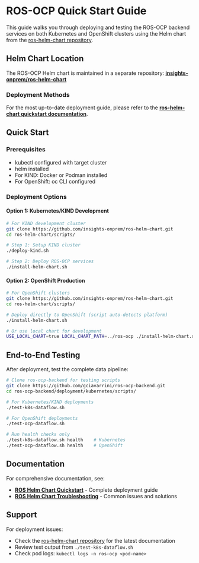 # ROS-OCP Quick Start Guide

This guide walks you through deploying and testing the ROS-OCP backend services on both Kubernetes and OpenShift clusters using the Helm chart from the [ros-helm-chart repository](https://github.com/insights-onprem/ros-helm-chart).

## Helm Chart Location

The ROS-OCP Helm chart is maintained in a separate repository: **[insights-onprem/ros-helm-chart](https://github.com/insights-onprem/ros-helm-chart)**

### Deployment Methods
For the most up-to-date deployment guide, please refer to the **[ros-helm-chart quickstart documentation](https://github.com/insights-onprem/ros-helm-chart/blob/main/docs/quickstart.md)**.

## Quick Start

### Prerequisites
- kubectl configured with target cluster
- helm installed  
- For KIND: Docker or Podman installed
- For OpenShift: oc CLI configured

### Deployment Options

#### Option 1: Kubernetes/KIND Development
```bash
# For KIND development cluster
git clone https://github.com/insights-onprem/ros-helm-chart.git
cd ros-helm-chart/scripts/

# Step 1: Setup KIND cluster
./deploy-kind.sh

# Step 2: Deploy ROS-OCP services
./install-helm-chart.sh
```

#### Option 2: OpenShift Production
```bash
# For OpenShift clusters
git clone https://github.com/insights-onprem/ros-helm-chart.git
cd ros-helm-chart/scripts/

# Deploy directly to OpenShift (script auto-detects platform)
./install-helm-chart.sh

# Or use local chart for development
USE_LOCAL_CHART=true LOCAL_CHART_PATH=../ros-ocp ./install-helm-chart.sh
```

## End-to-End Testing

After deployment, test the complete data pipeline:

```bash
# Clone ros-ocp-backend for testing scripts
git clone https://github.com/gciavarrini/ros-ocp-backend.git
cd ros-ocp-backend/deployment/kubernetes/scripts/

# For Kubernetes/KIND deployments
./test-k8s-dataflow.sh

# For OpenShift deployments  
./test-ocp-dataflow.sh

# Run health checks only
./test-k8s-dataflow.sh health    # Kubernetes
./test-ocp-dataflow.sh health    # OpenShift
```

## Documentation

For comprehensive documentation, see:
- **[ROS Helm Chart Quickstart](https://github.com/insights-onprem/ros-helm-chart/blob/main/docs/quickstart.md)** - Complete deployment guide
- **[ROS Helm Chart Troubleshooting](https://github.com/insights-onprem/ros-helm-chart/blob/main/docs/troubleshooting.md)** - Common issues and solutions

## Support

For deployment issues:
- Check the [ros-helm-chart repository](https://github.com/insights-onprem/ros-helm-chart) for the latest documentation
- Review test output from `./test-k8s-dataflow.sh`
- Check pod logs: `kubectl logs -n ros-ocp <pod-name>`
